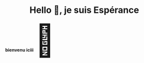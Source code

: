 <h1 align="center">Hello 👋, je suis Espérance</h1>
<h4> bienvenu iciii <span style='font-size:100px;'>&#129321;</span>
</h4>
